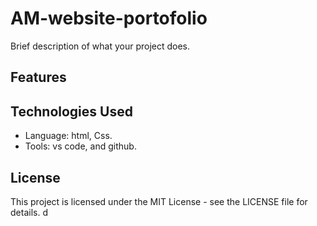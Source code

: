 # AM-website-portofolio

Brief description of what your project does.

## Features

## Technologies Used
- Language: html, Css.
- Tools: vs code, and github.

## License
This project is licensed under the MIT License - see the LICENSE file for details.
d
